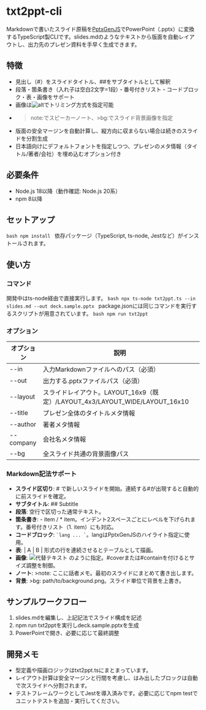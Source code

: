﻿# txt2ppt-cli

Markdownで書いたスライド原稿を[PptxGenJS](https://gitbrent.github.io/PptxGenJS/)でPowerPoint（.pptx）に変換するTypeScript製CLIです。slides.mdのようなテキストから版面を自動レイアウトし、出力先のプレゼン資料を手早く生成できます。

## 特徴
- 見出し（#）をスライドタイトル、##をサブタイトルとして解釈
- 段落・箇条書き（入れ子は空白2文字=1段）・番号付きリスト・コードブロック・表・画像をサポート
- 画像は![alt](path#cover|contain)でトリミング方式を指定可能
- >note:でスピーカーノート、>bg:でスライド背景画像を指定
- 版面の安全マージンを自動計算し、縦方向に収まらない場合は続きのスライドを分割生成
- 日本語向けにデフォルトフォントを指定しつつ、プレゼンのメタ情報（タイトル/著者/会社）を埋め込むオプション付き

## 必要条件
- Node.js 18以降（動作確認: Node.js 20系）
- npm 8以降

## セットアップ
`bash
npm install
`
依存パッケージ（TypeScript, ts-node, Jestなど）がインストールされます。

## 使い方
### コマンド
開発中はts-node経由で直接実行します。
`bash
npx ts-node txt2ppt.ts --in slides.md --out deck.sample.pptx
`
package.jsonには同じコマンドを実行するスクリプトが用意されています。
`bash
npm run txt2ppt
`

### オプション
| オプション | 説明 |
| --- | --- |
| --in <path> | 入力Markdownファイルへのパス（必須） |
| --out <path> | 出力する.pptxファイルパス（必須） |
| --layout <name> | スライドレイアウト。LAYOUT_16x9（既定）/LAYOUT_4x3/LAYOUT_WIDE/LAYOUT_16x10 |
| --title <text> | プレゼン全体のタイトルメタ情報 |
| --author <text> | 著者メタ情報 |
| --company <text> | 会社名メタ情報 |
| --bg <path> | 全スライド共通の背景画像パス |

### Markdown記法サポート
- **スライド区切り**: # で新しいスライドを開始。連続する#が出現すると自動的に前スライドを確定。
- **サブタイトル**: ## Subtitle
- **段落**: 空行で区切った通常テキスト。
- **箇条書き**: - item / * item。インデント2スペースごとにレベルを下げられます。番号付きリスト（1. item）にも対応。
- **コードブロック**: `` `lang ... ` ``。langはPptxGenJSのハイライト指定に使用。
- **表**: | A | B | 形式の行を連続させるとテーブルとして描画。
- **画像**: ![代替テキスト](path/to/image.png#cover) のように指定。#coverまたは#containを付けるとサイズ調整を制御。
- **ノート**: >note: ここに話者メモ。最初のスライドにまとめて書き出します。
- **背景**: >bg: path/to/background.png。スライド単位で背景を上書き。

## サンプルワークフロー
1. slides.mdを編集し、上記記法でスライド構成を記述
2. npm run txt2pptを実行しdeck.sample.pptxを生成
3. PowerPointで開き、必要に応じて最終調整

## 開発メモ
- 型定義や描画ロジックはtxt2ppt.tsにまとまっています。
- レイアウト計算は安全マージンと行間を考慮し、はみ出したブロックは自動で次スライドへ分割されます。
- テストフレームワークとしてJestを導入済みです。必要に応じてnpm testでユニットテストを追加・実行してください。
